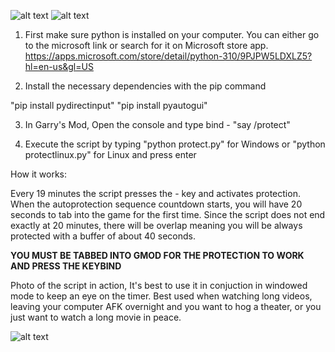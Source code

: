 ![alt text](https://i.imgur.com/OTmOc4x.png)
![alt text](https://i.imgur.com/W83EFMR.png)


1. First make sure python is installed on your computer. You can either go to the microsoft link or search for it on Microsoft store app. https://apps.microsoft.com/store/detail/python-310/9PJPW5LDXLZ5?hl=en-us&gl=US

2. Install the necessary dependencies with the pip command

"pip install pydirectinput"
"pip install pyautogui"

3. In Garry's Mod, Open the console and type  bind - "say /protect" 

4. Execute the script by typing "python protect.py" for Windows or "python protectlinux.py" for Linux and press enter

How it works:

Every 19 minutes the script presses the - key and activates protection. When the autoprotection sequence countdown starts, you will have 20 seconds to tab into the game for the first time. Since the script does not end exactly at 20 minutes, there will be overlap meaning you will be always protected with a buffer of about 40 seconds.


**YOU MUST BE TABBED INTO GMOD FOR THE PROTECTION TO WORK AND PRESS THE KEYBIND**


Photo of the script in action, It's best to use it in conjuction in windowed mode to keep an eye on the timer. Best used when watching long videos, leaving your computer AFK overnight and you want to hog a theater, or you just want to watch a long movie in peace.

![alt text](https://i.imgur.com/LF63hnT.png)
